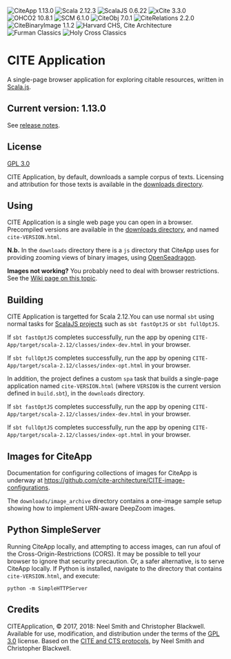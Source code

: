 

![CiteApp 1.13.0](https://img.shields.io/badge/CiteApp-1.13.0-blue.svg) ![Scala 2.12.3](https://img.shields.io/badge/scala-2.12.3-brightgreen.svg) ![ScalaJS 0.6.22](https://img.shields.io/badge/scala%20js-0.6.22-brightgreen.svg) ![xCite 3.3.0](https://img.shields.io/badge/xcite-3.3.0-green.svg) ![OHCO2 10.8.1](https://img.shields.io/badge/ohco2-10.8.1-green.svg) ![SCM 6.1.0](https://img.shields.io/badge/scm-6.1.0-green.svg) ![CiteObj 7.0.1](https://img.shields.io/badge/citeobj-7.0.1-green.svg) ![CiteRelations 2.2.0](https://img.shields.io/badge/citerelations-2.2.0-green.svg) ![CiteBinaryImage 1.1.2](https://img.shields.io/badge/citebinaryimage-1.1.2-green.svg) ![Harvard CHS, Cite Architecture](https://img.shields.io/badge/harvard%20chs-cite--architecture-A51C30.svg) ![Furman Classics](https://img.shields.io/badge/furman-classics-582C83.svg) ![Holy Cross Classics](https://img.shields.io/badge/holy%20cross-classics-602d89.svg)

# CITE Application

A single-page browser application for exploring citable resources, written in [Scala.js](http://www.scala-js.org/).

## Current version: 1.13.0

See [release notes](releases.md).

## License

[GPL 3.0](https://opensource.org/licenses/gpl-3.0.html)

CITE Application, by default, downloads a sample corpus of texts. Licensing and attribution for those texts is available in the [downloads directory](downloads).

## Using

CITE Application is a single web page you can open in a browser. Precompiled versions are available in the [downloads directory](downloads), and named `cite-VERSION.html`.

**N.b.** In the `downloads` directory there is a `js` directory that CiteApp uses for providing zooming views of binary images, using [OpenSeadragon](https://openseadragon.github.io). 

**Images not working?** You probably need to deal with browser restrictions. See the [Wiki page on this topic](https://github.com/cite-architecture/CITE-App/wiki/Local-File-and-Cross-Domain-Restrictions).

## Building

CITE Application is targetted for Scala 2.12.You can use normal `sbt` using normal tasks for [ScalaJS projects](https://www.scala-js.org/doc/project/building.html) such as  `sbt fastOptJS` or `sbt fullOptJS`.

If `sbt fastOptJS` completes successfully, run the app by opening `CITE-App/target/scala-2.12/classes/index-dev.html` in your browser.

If `sbt fullOptJS` completes successfully, run the app by opening `CITE-App/target/scala-2.12/classes/index-opt.html` in your browser.

In addition, the project defines a custom `spa` task that builds a single-page application named `cite-VERSION.html` (where `VERSION` is the current version defined in `build.sbt`), in the `downloads` directory.

If `sbt fastOptJS` completes successfully, run the app by opening `CITE-App/target/scala-2.12/classes/index-dev.html` in your browser.

If `sbt fullOptJS` completes successfully, run the app by opening `CITE-App/target/scala-2.12/classes/index-opt.html` in your browser.

## Images for CiteApp

Documentation for configuring collections of images for CiteApp is underway at <https://github.com/cite-architecture/CITE-image-configurations>.

The `downloads/image_archive` directory contains a one-image sample setup showing how to implement URN-aware DeepZoom images.

## Python SimpleServer

Running CiteApp locally, and attempting to access images, can run afoul of the Cross-Origin-Restrictions (CORS). It may be possible to tell your browser to ignore that security precaution. Or, a safer alternative, is to serve CiteApp locally. If Python is installed, navigate to the directory that contains `cite-VERSION.html`, and execute:

`python -m SimpleHTTPServer`


## Credits

CITEApplication, © 2017, 2018: Neel Smith and Christopher Blackwell. Available for use, modification, and distribution under the terms of the [GPL 3.0](https://opensource.org/licenses/gpl-3.0.html) license. Based on the [CITE and CTS protocols](http://cite-architecture.github.io), by Neel Smith and Christopher Blackwell.
